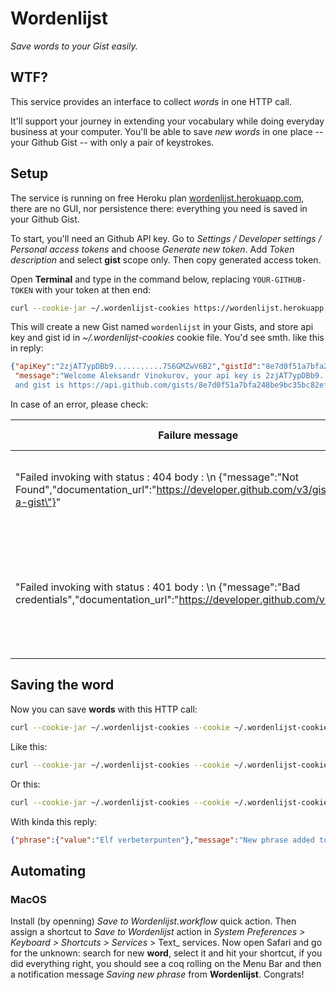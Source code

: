 # Wordenlijst

_Save words to your Gist easily._

## WTF?

This service provides an interface to collect *words* in one HTTP call.

It'll support your journey in extending your vocabulary while doing everyday business at your
computer. You'll be able to save *new words* in one place -- your Github Gist -- with only
a pair of keystrokes.

## Setup

The service is running on free Heroku plan [wordenlijst.herokuapp.com](https://wordenlijst.herokuapp.com/health),
there are no GUI, nor persistence there: everything you need is saved in your Github Gist.

To start, you'll need an Github API key. Go to _Settings / Developer settings / Personal
access tokens_ and choose _Generate new token_. Add _Token description_ and select **gist**
scope only. Then copy generated access token.

Open **Terminal** and type in the command below, replacing `YOUR-GITHUB-TOKEN` with your
token at then end: 

```sh
curl --cookie-jar ~/.wordenlijst-cookies https://wordenlijst.herokuapp.com/github/token/YOUR-GITHUB-TOKEN
```

This will create a new Gist named `wordenlijst` in your Gists, and store api key and gist id in _~/.wordenlijst-cookies_
cookie file. You'd see smth. like this in reply:

```json
{"apiKey":"2zjAT7ypDBb9...........7S6GMZwV6B2","gistId":"8e7d0f51a7bfa248be9bc35bc82ef282",
 "message":"Welcome Aleksandr Vinokurov, your api key is 2zjAT7ypDBb9...........7S6GMZwV6B2,\
 and gist is https://api.github.com/gists/8e7d0f51a7bfa248be9bc35bc82ef282"}
```

In case of an error, please check:

| Failure message                                                                                                                                          | Possible reason                                                                    |
| -------------------------------------------------------------------------------------------------------------------------------------------------------- | ---------------------------------------------------------------------------------- |
| "Failed invoking with status : 404 body : \n {\"message\":\"Not Found\",\"documentation_url\":\"https://developer.github.com/v3/gists/#create-a-gist\"}" | Probably you've forgot to opt **gist** scope for the token.                        |
| "Failed invoking with status : 401 body : \n {\"message\":\"Bad credentials\",\"documentation_url\":\"https://developer.github.com/v3\"}"                | Check that you didn't forget to copy all the characters of your token to the call. |

## Saving the word

Now you can save **words** with this HTTP call:

```sh
curl --cookie-jar ~/.wordenlijst-cookies --cookie ~/.wordenlijst-cookies -X POST https://wordenlijst.herokuapp.com/words?phrase=WORD
```

Like this:

```sh
curl --cookie-jar ~/.wordenlijst-cookies --cookie ~/.wordenlijst-cookies -X POST https://wordenlijst.herokuapp.com/words?phrase=ubiquitous
```

Or this:

```sh
curl --cookie-jar ~/.wordenlijst-cookies --cookie ~/.wordenlijst-cookies -X POST https://wordenlijst.herokuapp.com/words --get --data-urlencode "phrase=Elf verbeterpunten"
```

With kinda this reply:

```json
{"phrase":{"value":"Elf verbeterpunten"},"message":"New phrase added to gist https://api.github.com/gists/cbe9defa032013cdf8a043aa7c72e60f"}
```

## Automating

### MacOS

Install (by openning) _Save to Wordenlijst.workflow_ quick action. Then assign a shortcut to _Save to Wordenlijst_
action in _System Preferences > Keyboard > Shortcuts > Services_ > Text_ services. Now open Safari and go for the
unknown: search for new **word**, select it and hit your shortcut, if you did everything right, you should see a coq
rolling on the Menu Bar and then a notification message _Saving new phrase_ from **Wordenlijst**. Congrats!
